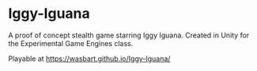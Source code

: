 # Iggy-Iguana
A proof of concept stealth game starring Iggy Iguana. Created in Unity for the Experimental Game Engines class.

Playable at https://wasbart.github.io/Iggy-Iguana/
